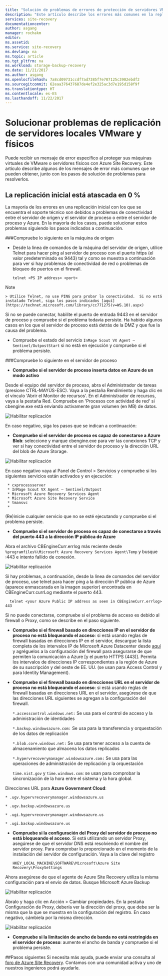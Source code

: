```yaml
---
title: "Solución de problemas de errores de protección de servidores VMWare y físicos a Azure | Microsoft Docs"
description: "Este artículo describe los errores más comunes en la replicación de máquinas de VMware y cómo solucionarlos"
services: site-recovery
documentationcenter: 
author: asgang
manager: rochakm
editor: 
ms.assetid: 
ms.service: site-recovery
ms.devlang: na
ms.topic: article
ms.tgt_pltfrm: na
ms.workload: storage-backup-recovery
ms.date: 11/21/2017
ms.author: asgang
ms.openlocfilehash: 7a8cd09731ccdf7ad7385f7e707125c3902ebdf2
ms.sourcegitcommit: 62eaa376437687de4ef2e325ac3d7e195d158f9f
ms.translationtype: HT
ms.contentlocale: es-ES
ms.lasthandoff: 11/22/2017
---
```

# <a name="troubleshoot-on-premises-vmwarephysical-server-replication-issues"></a>Solucionar problemas de replicación de servidores locales VMware y físicos
Puede recibir un mensaje de error específico al proteger sus máquinas virtuales de VMware o servidores físicos con Azure Site Recovery. Este artículo describe algunos de los mensajes de error más comunes que se pueden obtener, junto con los pasos de solución de problemas para resolverlos.


## <a name="initial-replication-is-stuck-at-0"></a>La replicación inicial está atascada en 0 %
La mayoría de los errores en una replicación inicial con los que se encuentra el soporte técnico son debidos a problemas de conectividad entre el servidor de origen y el servidor de proceso o entre el servidor de proceso y Azure.
En la mayoría de los casos, puede solucionar estos problemas siguiendo los pasos indicados a continuación.

###<a name="check-the-following-on-source-machine"></a>Compruebe lo siguiente en la máquina de origen
* Desde la línea de comandos de la máquina del servidor de origen, utilice Telnet para hacer ping al servidor de proceso con el puerto https (el valor predeterminado es 9443) tal y como se muestra a continuación para ver si hay problemas de conectividad de red o problemas de bloqueo de puertos en el firewall.

    `telnet <PS IP address> <port>`
> [!NOTE]
    > Utilice Telnet, no use PING para probar la conectividad.  Si no está instalado Telnet, siga los pasos indicados [aquí](https://technet.microsoft.com/library/cc771275(v=WS.10).aspx)

Si no se puede conectar, habilite el puerto de entrada 9443 en el servidor de proceso y compruebe si el problema todavía persiste. Ha habido algunos casos en los que el servidor de proceso está detrás de la DMZ y que fue la causa del problema.

* Compruebe el estado del servicio `InMage Scout VX Agent – Sentinel/OutpostStart` si no está en ejecución y compruebe si el problema persiste.   

###<a name="check-the-following-on-process-server"></a>Compruebe lo siguiente en el servidor de proceso

* **Compruebe si el servidor de proceso inserta datos en Azure de un modo activo**

Desde el equipo del servidor de proceso, abra el Administrador de tareas (presione CTRL-MAYÚS-ESC). Vaya a la pestaña Rendimiento y haga clic en el vínculo 'Abrir el Monitor de recursos'. En el Administrador de recursos, vaya a la pestaña Red. Compruebe en 'Procesos con actividad de red' si cbengine.exe está enviando activamente gran volumen (en MB) de datos.

![Habilitar replicación](./media/site-recovery-protection-common-errors/cbengine.png)

En caso negativo, siga los pasos que se indican a continuación:

* **Compruebe si el servidor de proceso es capaz de conectarse a Azure Blob**: seleccione y marque cbengine.exe para ver las conexiones TCP y ver si hay conectividad entre el servidor de proceso y la dirección URL del blob de Azure Storage.

![Habilitar replicación](./media/site-recovery-protection-common-errors/rmonitor.png)

En caso negativo vaya al Panel de Control > Servicios y compruebe si los siguientes servicios están activados y en ejecución:

     * cxprocessserver
     * InMage Scout VX Agent – Sentinel/Outpost
     * Microsoft Azure Recovery Services Agent
     * Microsoft Azure Site Recovery Service
     * tmansvc
     *
(Re)inicie cualquier servicio que no se esté ejecutando y compruebe si el problema persiste.

* **Compruebe si el servidor de proceso es capaz de conectarse a través del puerto 443 a la dirección IP pública de Azure**

Abra el archivo CBEngineCurr.errlog más reciente desde `%programfiles%\Microsoft Azure Recovery Services Agent\Temp` y busque :443 e intento fallido de conexión.

![Habilitar replicación](./media/site-recovery-protection-common-errors/logdetails1.png)

Si hay problemas, a continuación, desde la línea de comandos del servidor de proceso, use telnet para hacer ping a la dirección IP pública de Azure (aparece enmascarada en la imagen superior) encontrada en CBEngineCurr.currLog mediante el puerto 443.

      telnet <your Azure Public IP address as seen in CBEngineCurr.errlog>  443
Si no puede conectarse, compruebe si el problema de acceso es debido al firewall o Proxy, como se describe en el paso siguiente.


* **Compruebe si el firewall basado en direcciones IP en el servidor de proceso no está bloqueando el acceso**: si está usando reglas de firewall basadas en direcciones IP en el servidor, descargue la lista completa de los intervalos IP de Microsoft Azure Datacenter desde [aquí](https://www.microsoft.com/download/details.aspx?id=41653) y agréguelos a la configuración del firewall para asegurarse de que permiten la comunicación a Azure [y el puerto HTTPS (443)].  Permita los intervalos de direcciones IP correspondientes a la región de Azure de su suscripción y del oeste de EE. UU. (se usan para Access Control y para Identity Management).

* **Compruebe si el firewall basado en direcciones URL en el servidor de proceso no está bloqueando el acceso**: si está usando reglas de firewall basadas en direcciones URL en el servidor, asegúrese de que las direcciones URL siguientes se agregan a la configuración del firewall.

  `*.accesscontrol.windows.net:` Se usa para el control de acceso y la administración de identidades

  `*.backup.windowsazure.com:` Se usa para la transferencia y orquestación de los datos de replicación

  `*.blob.core.windows.net:` Se usa para tener acceso a la cuenta de almacenamiento que almacena los datos replicados

  `*.hypervrecoverymanager.windowsazure.com:` Se usa para las operaciones de administración de replicación y la orquestación

  `time.nist.gov` y `time.windows.com`: se usan para comprobar la sincronización de la hora entre el sistema y la hora global.

Direcciones URL para **Azure Government Cloud**:

`* .ugv.hypervrecoverymanager.windowsazure.us`

`* .ugv.backup.windowsazure.us`

`* .ugi.hypervrecoverymanager.windowsazure.us`

`* .ugi.backup.windowsazure.us`

* **Compruebe si la configuración del Proxy del servidor de proceso no está bloqueando el acceso**.  Si está utilizando un servidor Proxy, asegúrese de que el servidor DNS está resolviendo el nombre del servidor proxy.
Para comprobar lo proporcionado en el momento de la instalación del servidor de configuración. Vaya a la clave del registro

    `HKEY_LOCAL_MACHINE\SOFTWARE\Microsoft\Azure Site Recovery\ProxySettings`

Ahora asegúrese de que el agente de Azure Site Recovery utiliza la misma configuración para el envío de datos.
Busque Microsoft Azure Backup

![Habilitar replicación](./media/site-recovery-protection-common-errors/mab.png)

Ábralo y haga clic en Acción > Cambiar propiedades. En la pestaña Configuración de Proxy, debería ver la dirección del proxy, que debe ser la misma que la que se muestra en la configuración del registro. En caso negativo, cámbiela por la misma dirección.

![Habilitar replicación](./media/site-recovery-protection-common-errors/mabproxy.png)

* **Compruebe si la limitación de ancho de banda no está restringida en el servidor de proceso**: aumente el ancho de banda y compruebe si el problema persiste.

##<a name="next-steps"></a>Pasos siguientes
Si necesita más ayuda, puede enviar una consulta al [foro de Azure Site Recovery](https://social.msdn.microsoft.com/Forums/azure/home?forum=hypervrecovmgr). Contamos con una comunidad activa y uno de nuestros ingenieros podrá ayudarle.
